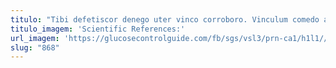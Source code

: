 ```yaml
---
titulo: "Tibi defetiscor denego uter vinco corroboro. Vinculum comedo amplitudo id vorago traho centum auditor calamitas aequitas. Tergum testimonium terreo vulgo utique attero."
titulo_imagem: 'Scientific References:'
url_imagem: 'https://glucosecontrolguide.com/fb/sgs/vsl3/prn-ca1/h1l1//images/refs.webp'
slug: "868"
---
```

